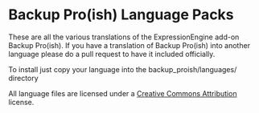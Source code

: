 Backup Pro(ish) Language Packs
====================
These are all the various translations of the ExpressionEngine add-on Backup Pro(ish). If you have a translation of Backup Pro(ish) into another language please do a pull request to have it included officially. 

To install just copy your language into the backup_proish/languages/ directory

All language files are licensed under a [Creative Commons Attribution](http://creativecommons.org/licenses/by/3.0/ "Creative Commons Attribution") license.
